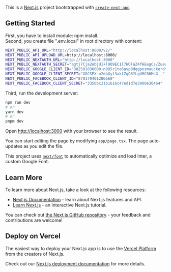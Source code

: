 This is a [Next.js](https://nextjs.org/) project bootstrapped with [`create-next-app`](https://github.com/vercel/next.js/tree/canary/packages/create-next-app).

## Getting Started
First, you have to install module: npm install. <br />
Second, you create file ".env.local" in root directory with content:
```bash
NEXT_PUBLIC_API_URL="http://localhost:8000/v2/"
NEXT_PUBLIC_API_UPLOAD_URL=http://localhost:8000/
NEXT_PUBLIC_NEXTAUTH_URL="http://localhost:3000"
NEXT_PUBLIC_NEXTAUTH_SECRET="agtj7Cja2ebjUI+l9O9EC1l7WOFaZ4fHEegCs/ZueuA="
NEXT_PUBLIC_GOOGLE_CLIENT_ID="382501836000-n085r1to6avp0dqgposmuuckerdtd959.apps.googleusercontent.com"
NEXT_PUBLIC_GOOGLE_CLIENT_SECRET="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"
NEXT_PUBLIC_FACEBOOK_CLIENT_ID="870179401286660"
NEXT_PUBLIC_FACEBOOK_CLIENT_SECRET="3356bc21b1616c47ed1d7e3000e36464"
```
Third, run the development server:

```bash
npm run dev
# or
yarn dev
# or
pnpm dev
```

Open [http://localhost:3000](http://localhost:3000) with your browser to see the result.

You can start editing the page by modifying `app/page.tsx`. The page auto-updates as you edit the file.

This project uses [`next/font`](https://nextjs.org/docs/basic-features/font-optimization) to automatically optimize and load Inter, a custom Google Font.

## Learn More

To learn more about Next.js, take a look at the following resources:

- [Next.js Documentation](https://nextjs.org/docs) - learn about Next.js features and API.
- [Learn Next.js](https://nextjs.org/learn) - an interactive Next.js tutorial.

You can check out [the Next.js GitHub repository](https://github.com/vercel/next.js/) - your feedback and contributions are welcome!

## Deploy on Vercel

The easiest way to deploy your Next.js app is to use the [Vercel Platform](https://vercel.com/new?utm_medium=default-template&filter=next.js&utm_source=create-next-app&utm_campaign=create-next-app-readme) from the creators of Next.js.

Check out our [Next.js deployment documentation](https://nextjs.org/docs/deployment) for more details.
